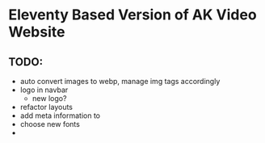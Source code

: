 # Eleventy Based Version of AK Video Website

## TODO:

- auto convert images to webp, manage img tags accordingly
- logo in navbar
  - new logo?
- refactor layouts
- add meta information to <head>
- choose new fonts
- 